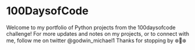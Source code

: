 # 100DaysofCode
Welcome to my portfolio of Python projects from the 100daysofcode challenge!
For more updates and notes on my projects, or to connect with me, follow me on twitter @godwin_michael1
Thanks for stopping by ❄️💜❄️
